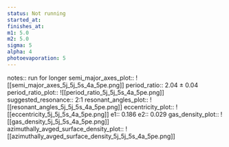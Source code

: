 ```yaml
---
status: Not running
started_at:
finishes_at:
m1: 5.0
m2: 5.0
sigma: 5
alpha: 4
photoevaporation: 5
---
```


notes:: run for longer
semi_major_axes_plot:: ![[semi_major_axes_5j_5j_5s_4a_5pe.png]]
period_ratio:: 2.04 ± 0.04
period_ratio_plot:: ![[period_ratio_5j_5j_5s_4a_5pe.png]]
suggested_resonance:: 2:1
resonant_angles_plot:: ![[resonant_angles_5j_5j_5s_4a_5pe.png]]
eccentricity_plot:: ![[eccentricity_5j_5j_5s_4a_5pe.png]]
e1:: 0.186
e2:: 0.029
gas_density_plot:: ![[gas_density_5j_5j_5s_4a_5pe.png]]
azimuthally_avged_surface_density_plot:: ![[azimuthally_avged_surface_density_5j_5j_5s_4a_5pe.png]]
